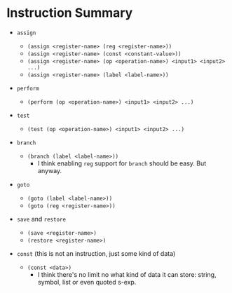 # Instruction Summary

* `assign`

    * `(assign <register-name> (reg <register-name>))`
    * `(assign <register-name> (const <constant-value>))`
    * `(assign <register-name> (op <operation-name>) <input1> <input2> ...)`
    * `(assign <register-name> (label <label-name>))`

* `perform`

    * `(perform (op <operation-name>) <input1> <input2> ...)`

* `test`

    * `(test (op <operation-name>) <input1> <input2> ...)`

* `branch`

    * `(branch (label <label-name>))`
        * I think enabling `reg` support for `branch` should be easy. But anyway.

* `goto`

    * `(goto (label <label-name>))`
    * `(goto (reg <register-name>))`

* `save` and `restore`

    * `(save <register-name>)`
    * `(restore <register-name>)`

* `const` (this is not an instruction, just some kind of data)

    * `(const <data>)`
        * I think there's no limit no what kind of data it can store:
          string, symbol, list or even quoted s-exp.
